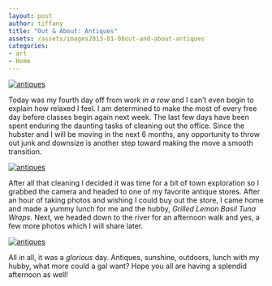 ```yaml
---
layout: post
author: tiffany
title: "Out & About: Antiques"
assets: /assets/images2013-01-08out-and-about-antiques
categories: 
- art
- Home
---
```


[![antiques](jekyll_uploads/2013/01/antiques1-575x359.jpg "antiques")](http://www.sweetpeonies.com/2013/01/out-n-about-antiques/antiques1/)

Today was my fourth day off from work _in a row_ and I can’t even begin to explain how relaxed I feel. I am determined to make the most of every free day before classes begin again next week. The last few days have been spent enduring the daunting tasks of cleaning out the office. Since the hubster and I will be moving in the next 6 months, any opportunity to throw out junk and downsize is another step toward making the move a smooth transition.

[![antiques](jekyll_uploads/2013/01/antiques-575x359.jpg "antiques")](http://www.sweetpeonies.com/2013/01/out-n-about-antiques/antiques/)

After all that cleaning I decided it was time for a bit of town exploration so I grabbed the camera and headed to one of my favorite antique stores. After an hour of taking photos and wishing I could buy out the store, I came home and made a yummy lunch for me and the hubby, _Grilled Lemon Basil Tuna Wraps_. Next, we headed down to the river for an afternoon walk and yes, a few more photos which I will share later.

[![antiques](jekyll_uploads/2013/01/antiques2-575x359.jpg "antiques")](http://www.sweetpeonies.com/2013/01/out-n-about-antiques/antiques2/)

All in all, it was a _glorious_ day. Antiques, sunshine, outdoors, lunch with my hubby, what more could a gal want? Hope you all are having a splendid afternoon as well!